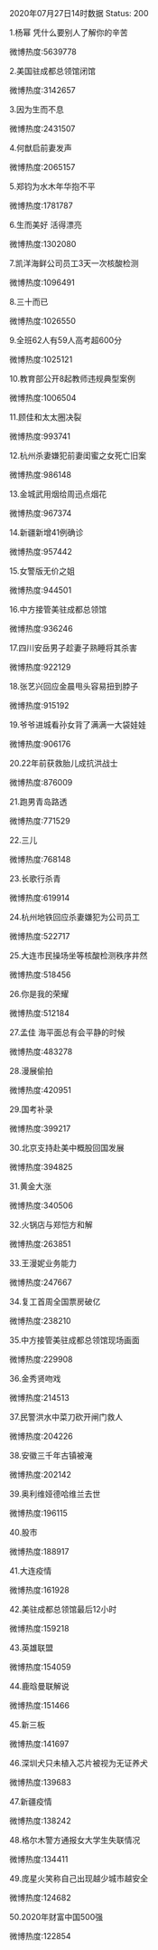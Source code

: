 2020年07月27日14时数据
Status: 200

1.杨幂 凭什么要别人了解你的辛苦

微博热度:5639778

2.美国驻成都总领馆闭馆

微博热度:3142657

3.因为生而不息

微博热度:2431507

4.何猷启前妻发声

微博热度:2065157

5.郑钧为水木年华抱不平

微博热度:1781787

6.生而美好 活得漂亮

微博热度:1302080

7.凯洋海鲜公司员工3天一次核酸检测

微博热度:1096491

8.三十而已

微博热度:1026550

9.全班62人有59人高考超600分

微博热度:1025121

10.教育部公开8起教师违规典型案例

微博热度:1006504

11.顾佳和太太圈决裂

微博热度:993741

12.杭州杀妻嫌犯前妻闺蜜之女死亡旧案

微博热度:986148

13.金城武用烟给周迅点烟花

微博热度:967374

14.新疆新增41例确诊

微博热度:957442

15.女警版无价之姐

微博热度:944501

16.中方接管美驻成都总领馆

微博热度:936246

17.四川安岳男子趁妻子熟睡将其杀害

微博热度:922129

18.张艺兴回应金晨甩头容易扭到脖子

微博热度:915192

19.爷爷进城看孙女背了满满一大袋娃娃

微博热度:906176

20.22年前获救胎儿成抗洪战士

微博热度:876009

21.跑男青岛路透

微博热度:771529

22.三儿

微博热度:768148

23.长歌行杀青

微博热度:619914

24.杭州地铁回应杀妻嫌犯为公司员工

微博热度:522717

25.大连市民操场坐等核酸检测秩序井然

微博热度:518456

26.你是我的荣耀

微博热度:512184

27.孟佳 海平面总有会平静的时候

微博热度:483278

28.漫展偷拍

微博热度:420951

29.国考补录

微博热度:399217

30.北京支持赴美中概股回国发展

微博热度:394825

31.黄金大涨

微博热度:340506

32.火锅店与郑恺方和解

微博热度:263851

33.王漫妮业务能力

微博热度:247667

34.复工首周全国票房破亿

微博热度:238210

35.中方接管美驻成都总领馆现场画面

微博热度:229908

36.金秀贤吻戏

微博热度:214513

37.民警洪水中菜刀砍开闸门救人

微博热度:204226

38.安徽三千年古镇被淹

微博热度:202142

39.奥利维娅德哈维兰去世

微博热度:196115

40.股市

微博热度:188917

41.大连疫情

微博热度:161928

42.美驻成都总领馆最后12小时

微博热度:159218

43.英雄联盟

微博热度:154059

44.鹿晗曼联解说

微博热度:151466

45.新三板

微博热度:141697

46.深圳犬只未植入芯片被视为无证养犬

微博热度:139683

47.新疆疫情

微博热度:138242

48.格尔木警方通报女大学生失联情况

微博热度:134411

49.庞星火笑称自己出现越少城市越安全

微博热度:124682

50.2020年财富中国500强

微博热度:122854

